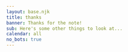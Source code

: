 ```yaml
---
layout: base.njk
title: thanks
banner: Thanks for the note!
sub: Here's some other things to look at...
calendar: all
no_bots: true
---
```

